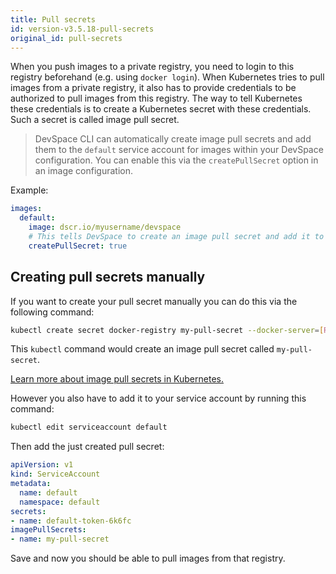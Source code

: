 ```yaml
---
title: Pull secrets
id: version-v3.5.18-pull-secrets
original_id: pull-secrets
---
```


When you push images to a private registry, you need to login to this registry beforehand (e.g. using `docker login`). When Kubernetes tries to pull images from a private registry, it also has to provide credentials to be authorized to pull images from this registry. The way to tell Kubernetes these credentials is to create a Kubernetes secret with these credentials. Such a secret is called image pull secret.

> DevSpace CLI can automatically create image pull secrets and add them to the `default` service account for images within your DevSpace configuration. You can enable this via the `createPullSecret` option in an image configuration.

Example:
```yaml
images:
  default:
    image: dscr.io/myusername/devspace
    # This tells DevSpace to create an image pull secret and add it to the default service account during devspace deploy & devspace dev
    createPullSecret: true
```

## Creating pull secrets manually
If you want to create your pull secret manually you can do this via the following command:

```bash
kubectl create secret docker-registry my-pull-secret --docker-server=[REGISTRY_URL] --docker-username=[REGISTRY_USERNAME] --docker-password=[REGISTRY_PASSWORD] --docker-email=[YOUR_EMAIL]
```

This `kubectl` command would create an image pull secret called `my-pull-secret`. 

[Learn more about image pull secrets in Kubernetes.](https://kubernetes.io/docs/tasks/configure-pod-container/pull-image-private-registry/)

However you also have to add it to your service account by running this command:
```bash
kubectl edit serviceaccount default
```

Then add the just created pull secret:
```yaml
apiVersion: v1
kind: ServiceAccount
metadata:
  name: default
  namespace: default
secrets:
- name: default-token-6k6fc
imagePullSecrets:
- name: my-pull-secret
```

Save and now you should be able to pull images from that registry.
